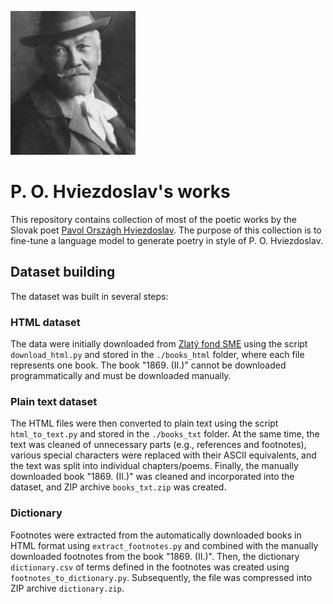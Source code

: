 ![Hviezdoslav](hviezdoslav.jpg)


# P. O. Hviezdoslav's works

This repository contains collection of most of the poetic works by the Slovak poet [Pavol Országh Hviezdoslav](https://en.wikipedia.org/wiki/Pavol_Orsz%C3%A1gh_Hviezdoslav). The purpose of this collection is to fine-tune a language model to generate poetry in style of P. O. Hviezdoslav.


## Dataset building

The dataset was built in several steps:

### HTML dataset

The data were initially downloaded from [Zlatý fond SME](https://zlatyfond.sme.sk/autor/56/Pavol-Orszagh-Hviezdoslav) using the script `download_html.py` and stored in the `./books_html` folder, where each file represents one book. The book "1869. (II.)" cannot be downloaded programmatically and must be downloaded manually.


### Plain text dataset

The HTML files were then converted to plain text using the script `html_to_text.py` and stored in the `./books_txt` folder. At the same time, the text was cleaned of unnecessary parts (e.g., references and footnotes),
various special characters were replaced with their ASCII equivalents, and the text was split into individual chapters/poems.
Finally, the manually downloaded book "1869. (II.)" was cleaned and incorporated into the dataset,  and ZIP archive `books_txt.zip` was created. 

### Dictionary

Footnotes were extracted from the automatically downloaded books in HTML format using `extract_footnotes.py` and combined with the manually downloaded footnotes from the book "1869. (II.)". Then, the dictionary `dictionary.csv` of terms defined in the footnotes was created using `footnotes_to_dictionary.py`. Subsequently, the file was compressed into ZIP archive `dictionary.zip`.